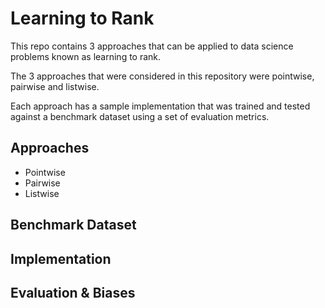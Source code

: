 # Learning to Rank

This repo contains 3 approaches that can be applied to data science problems known as learning to rank.

The 3 approaches that were considered in this repository were pointwise, pairwise and listwise.   

Each approach has a sample implementation that was trained and tested against a benchmark dataset using a set of evaluation metrics.

## Approaches

* Pointwise
* Pairwise
* Listwise

## Benchmark Dataset

## Implementation

## Evaluation & Biases
